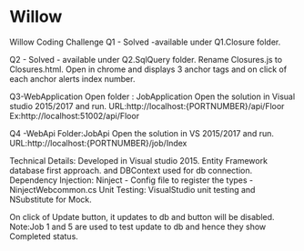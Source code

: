# Willow
Willow Coding Challenge
Q1 - Solved -available under Q1.Closure folder.

Q2 - Solved - available under Q2.SqlQuery folder.
Rename Closures.js to Closures.html. 
Open in chrome and displays 3 anchor tags and on click of each anchor alerts index number.

Q3-WebApplication
Open folder : JobApplication
Open the solution in Visual studio 2015/2017 and run. 
URL:http://localhost:{PORTNUMBER}/api/Floor
Ex:http://localhost:51002/api/Floor

Q4 -WebApi
Folder:JobApi
Open the solution in VS 2015/2017 and run.
URL:http://localhost:{PORTNUMBER}/job/Index


Technical Details:
Developed in Visual studio 2015.
Entity Framework database first approach. and DBContext used for db connection.
Dependency  Injection:
Ninject - Config file to register the types -NinjectWebcommon.cs
Unit Testing:
VisualStudio unit testing and NSubstitute for Mock.

On click of Update button, it updates to db and button will be disabled.
Note:Job 1 and 5 are used to test update to db and hence they show  Completed status.
